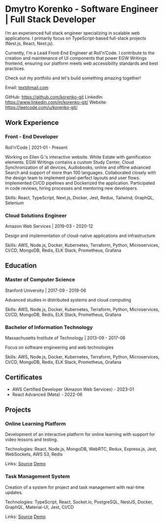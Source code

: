 # Dmytro Korenko - Software Engineer | Full Stack Developer

I’m an experienced full stack engineer specializing in scalable web applications. I primarily focus on TypeScript-based full-stack projects (Nest.js, React, Next.js).

Currently, I'm a Lead Front-End Engineer at Roll’n’Code. I contribute to the creation and maintenance of UI components that power EGW Writings frontend, ensuring our platform meets web accessibility standards and best practices.

Check out my portfolio and let's build something amazing together!

Email: text@mail.com

GitHub: https://github.com/korenko-git
LinkedIn: https://www.linkedin.com/in/korenko-git/
Website: https://leetcode.com/u/korenko-git/

## Work Experience

### Front - End Developer
Roll’n’Code | 2021-01 - Present

Working on Ellen G.'s interactive website. White Estate with gamification elements. EGW Writings contains a custom Study Center, Cloud Synchronization of all devices, Audiobooks, online and offline advanced Search and support of more than 100 languages.
Collaborated closely with the design team to implement pixel-perfect layouts and user flows. Implemented CI/CD pipelines and Dockerized the application. Participated in code reviews, hiring processes and mentoring new developers.

Skills: React, TypeScript, Next.js, Docker, Jest, Redux, Tailwind, GraphQL, Selenium

### Cloud Solutions Engineer
Amazon Web Services | 2019-03 - 2020-12

Design and implementation of cloud-native applications and infrastructure

Skills: AWS, Node.js, Docker, Kubernetes, Terraform, Python, Microservices, CI/CD, MongoDB, Redis, ELK Stack, Prometheus, Grafana

## Education

### Master of Computer Science
Stanford University | 2017-09 - 2019-06

Advanced studies in distributed systems and cloud computing

Skills: AWS, Node.js, Docker, Kubernetes, Terraform, Python, Microservices, CI/CD, MongoDB, Redis, ELK Stack, Prometheus, Grafana

### Bachelor of Information Technology
Massachusetts Institute of Technology | 2013-09 - 2017-06

Focus on software engineering and web technologies

Skills: AWS, Node.js, Docker, Kubernetes, Terraform, Python, Microservices, CI/CD, MongoDB, Redis, ELK Stack, Prometheus, Grafana

## Certificates

- AWS Certified Developer (Amazon Web Services) - 2023-01
- React Advanced (Meta) - 2022-06

## Projects

### Online Learning Platform

Development of an interactive platform for online learning with support for video lessons and testing.

Technologies: React, Node.js, MongoDB, WebRTC, Redux, Express.js, Jest, WebSockets, AWS S3, Redis

Links: [Source](https://github.com/example/learning-platform) [Demo](https://learning-platform-demo.com)

### Task Management System

Creation of a system for project and task management with real-time updates.

Technologies: TypeScript, React, Socket.io, PostgreSQL, NestJS, Docker, GraphQL, Material-UI, Jest, CI/CD

Links: [Source](https://github.com/example/task-manager) [Demo](https://task-manager-demo.com)

